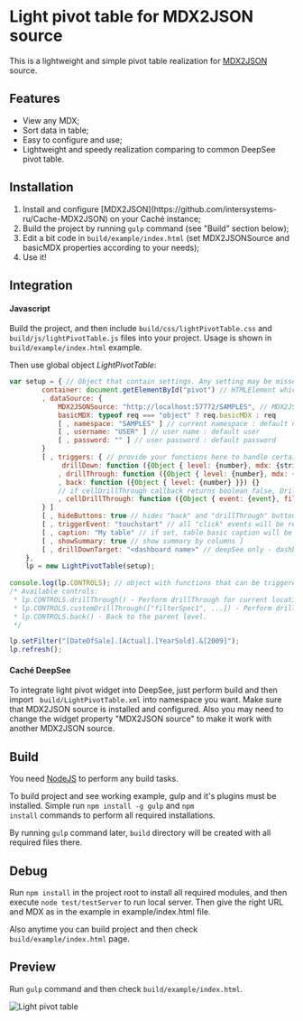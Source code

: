 Light pivot table for MDX2JSON source
====================

This is a lightweight and simple pivot table realization for 
[MDX2JSON](https://github.com/intersystems-ru/Cache-MDX2JSON) source.

## Features
<ul>
    <li>View any MDX;</li>
    <li>Sort data in table;</li>
    <li>Easy to configure and use;</li>
    <li>Lightweight and speedy realization comparing to common DeepSee pivot table.</li>
</ul>

## Installation

<ol>
    <li>Install and configure [MDX2JSON](https://github.com/intersystems-ru/Cache-MDX2JSON) on
        your Caché instance;</li>
    <li>Build the project by running <code>gulp</code> command (see "Build" section below);</li>
    <li>Edit a bit code in <code>build/example/index.html</code> (set MDX2JSONSource and basicMDX
    properties according to your needs);</li>
    <li>Use it!</li>
</ol>

## Integration

#### Javascript

Build the project, and then include <code>build/css/lightPivotTable.css</code> and
<code>build/js/lightPivotTable.js</code> files into your project. Usage is shown in
<code>build/example/index.html</code> example.

Then use global object <i>LightPivotTable</i>:
```js
var setup = { // Object that contain settings. Any setting may be missed.
        container: document.getElementById("pivot") // HTMLElement which will contain table.
        , dataSource: {
            MDX2JSONSource: "http://localhost:57772/SAMPLES", // MDX2JSON server address
            basicMDX: typeof req === "object" ? req.basicMDX : req
            [ , namespace: "SAMPLES" ] // current namespace : default namespace
            [ , username: "USER" ] // user name : default user
            [ , password: "" ] // user password : default password
        }
        [ , triggers: { // provide your functions here to handle certain events
             drillDown: function ({Object { level: {number}, mdx: {string} }}) {}
            , drillThrough: function ({Object { level: {number}, mdx: {string} }}) {}
            , back: function ({Object { level: {number} }}) {}
            // if cellDrillThrough callback returns boolean false, DrillThrough won't be performed.
            , cellDrillThrough: function ({Object { event: {event}, filters: {string[]} }}) {}
        } ]
        [ , hideButtons: true // hides "back" and "drillThrough" buttons ]
        [ , triggerEvent: "touchstart" // all "click" events will be replaced by this event ]
        [ , caption: "My table" // if set, table basic caption will be replaced by this text ]
        [ , showSummary: true // show summary by columns ]
        [ , drillDownTarget: "<dashboard name>" // deepSee only - dashboard to open ]
    },
    lp = new LightPivotTable(setup);
    
console.log(lp.CONTROLS); // object with functions that can be triggered to control pivot table
/* Available controls:
 * lp.CONTROLS.drillThrough() - Perform drillThrough for current location.
 * lp.CONTROLS.customDrillThrough(["filterSpec1", ...]) - Perform drillThrough with filters.
 * lp.CONTROLS.back() - Back to the parent level.
 */

lp.setFilter("[DateOfSale].[Actual].[YearSold].&[2009]");
lp.refresh();
```

#### Caché DeepSee

To integrate light pivot widget into DeepSee, just perform build and then import <code>
build/LightPivotTable.xml</code> into namespace you want. Make sure that MDX2JSON source is
installed and configured. Also you may need to change the widget property "MDX2JSON source" to make
it work with another MDX2JSON source.

## Build

You need [NodeJS](http://nodejs.org/) to perform any build tasks.

To build project and see working example, gulp and it's plugins must be installed. Simple run 
<code>npm install -g gulp</code> and <code>npm install</code> commands to perform all required
installations.

By running <code>gulp</code> command later, <code>build</code> directory will be created with all
required files there.

## Debug

Run <code>npm install</code> in the project root to
install all required modules, and then execute <code>node test/testServer</code> to run local
server. Then give the right URL and MDX as in the example in example/index.html file.

Also anytime you can build project and then check <code>build/example/index.html</code> page. 

## Preview

Run <code>gulp</code> command and then check <code>build/example/index.html</code>.

![Light pivot table](https://cloud.githubusercontent.com/assets/4989256/5239656/500bc7ea-78f2-11e4-99ec-6204ec0de90c.png)
